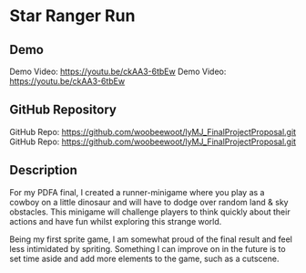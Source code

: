 # Star Ranger Run

## Demo
Demo Video: https://youtu.be/ckAA3-6tbEw
Demo Video: https://youtu.be/ckAA3-6tbEw

## GitHub Repository
GitHub Repo: https://github.com/woobeewoot/lyMJ_FinalProjectProposal.git
GitHub Repo: https://github.com/woobeewoot/lyMJ_FinalProjectProposal.git

## Description
For my PDFA final, I created a runner-minigame where you play as a cowboy on a little dinosaur and will have to dodge over random land & sky obstacles. This minigame will challenge players to think quickly about their actions and have fun whilst exploring this strange world.
  
  Being my first sprite game, I am somewhat proud of the final result and feel less intimidated by spriting. Something I can improve on in the future is to set time aside and add more elements to the game, such as a cutscene.
